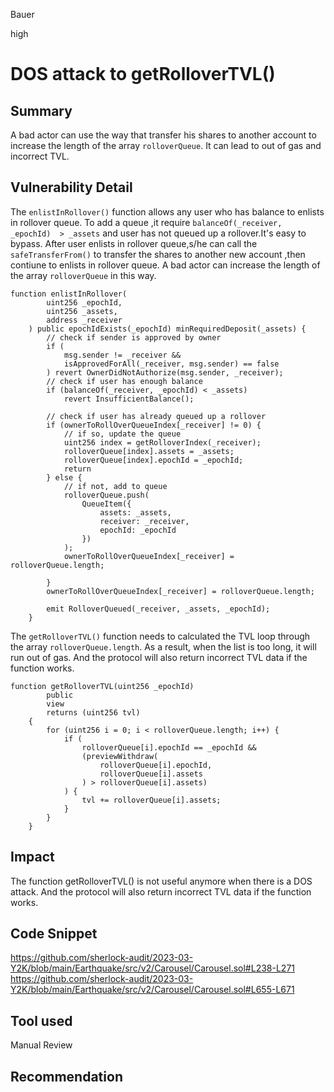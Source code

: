 Bauer

high

# DOS attack to getRolloverTVL()

## Summary
A bad actor can use the way that transfer his shares to another account to increase  the length of the array `rolloverQueue`. It can lead to out of gas and incorrect TVL.

## Vulnerability Detail
The ```enlistInRollover()``` function allows any user who has balance to enlists in rollover queue. To add a queue ,it require `balanceOf(_receiver, _epochId)  > _assets` and user has not queued up a rollover.It's easy to bypass. After user enlists in rollover queue,s/he can call the `safeTransferFrom()` to transfer the shares to another new account ,then contiune to enlists in rollover queue. A bad actor can increase the length of the array `rolloverQueue` in this way.
```solidity
function enlistInRollover(
        uint256 _epochId,
        uint256 _assets,
        address _receiver
    ) public epochIdExists(_epochId) minRequiredDeposit(_assets) {
        // check if sender is approved by owner
        if (
            msg.sender != _receiver &&
            isApprovedForAll(_receiver, msg.sender) == false
        ) revert OwnerDidNotAuthorize(msg.sender, _receiver);
        // check if user has enough balance
        if (balanceOf(_receiver, _epochId) < _assets)
            revert InsufficientBalance();

        // check if user has already queued up a rollover
        if (ownerToRollOverQueueIndex[_receiver] != 0) {
            // if so, update the queue
            uint256 index = getRolloverIndex(_receiver);
            rolloverQueue[index].assets = _assets;
            rolloverQueue[index].epochId = _epochId;
            return
        } else {
            // if not, add to queue
            rolloverQueue.push(
                QueueItem({
                    assets: _assets,
                    receiver: _receiver,
                    epochId: _epochId
                })
            );
            ownerToRollOverQueueIndex[_receiver] = rolloverQueue.length;

        }
        ownerToRollOverQueueIndex[_receiver] = rolloverQueue.length;

        emit RolloverQueued(_receiver, _assets, _epochId);
    }

```
The `getRolloverTVL()` function needs to calculated the TVL loop through the array `rolloverQueue.length`. As a result, when the list is too long, it will run out of gas. And the protocol will also return incorrect TVL data if the function works.
```solidity
function getRolloverTVL(uint256 _epochId)
        public
        view
        returns (uint256 tvl)
    {
        for (uint256 i = 0; i < rolloverQueue.length; i++) {
            if (
                rolloverQueue[i].epochId == _epochId &&
                (previewWithdraw(
                    rolloverQueue[i].epochId,
                    rolloverQueue[i].assets
                ) > rolloverQueue[i].assets)
            ) {
                tvl += rolloverQueue[i].assets;
            }
        }
    }
```

## Impact
The function getRolloverTVL() is not useful anymore when there is a DOS attack. And the protocol will also return incorrect TVL data if the function works.


## Code Snippet
https://github.com/sherlock-audit/2023-03-Y2K/blob/main/Earthquake/src/v2/Carousel/Carousel.sol#L238-L271
https://github.com/sherlock-audit/2023-03-Y2K/blob/main/Earthquake/src/v2/Carousel/Carousel.sol#L655-L671
## Tool used

Manual Review

## Recommendation

